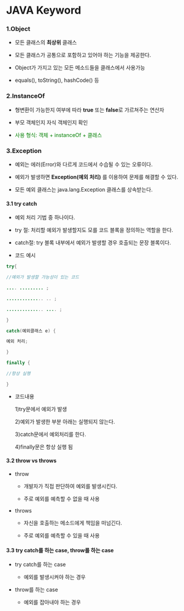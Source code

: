 JAVA Keyword 
===============================
 ### 1.Object

  * 모든 클래스의 **최상위** 클래스

  * 모든 클래스가 공통으로 포함하고 있어야 하는 기능을 제공한다.

  * Object가 가지고 있는 모든 메소드들을 클래스에서 사용가능

  * equals(), toString(), hashCode() 등

### 2.InstanceOf

  * 형변환이 가능한지 여부에 따라 **true** 또는 **false**로 가르쳐주는 연산자

  * 부모 객체인지 자식 객체인지 확인

  * <span style="color:green">사용 형식: 객체 + instanceOf + 클래스</span>

### 3.Exception

  * 예외는 에러(Error)와 다르게 코드에서 수습될 수 있는 오류이다.

  * 예외가 발생하면  **Exception(예외 처리)** 를 이용하여 문제를 해결할 수 있다.

  * 모든 예외 클래스는 java.lang.Exception 클래스를 상속받는다.

#### 3.1 try catch

  * 예외 처리 기법 중 하나이다.

  * try 절: 처리할 예외가 발생할지도 모를 코드 블록을 정의하는 역할을 한다.  

  * catch절: try 블록 내부에서 예외가 발생할 경우 호출되는 문장 블록이다. 



  * 코드 예시

~~~java
try{

//예외가 발생할 가능성이 있는 코드

.... ......... ;

.............. .. ; 

.............. .... ; 

}

catch(예외클래스 e) {

예외 처리; 

}

finally {

//항상 실행

}
~~~

  * 코드내용
  
     1)try문에서 예외가 발생
     
     2)예외가 발생한 부분 아래는 실행되지 않는다.
     
     3)catch문에서 예외처리를 한다.
     
     4)finally문은 항상 실행 됨

#### 3.2 throw vs throws

  * throw

     * 개발자가 직접 판단하여 예외를 발생시킨다.

     * 주로 예외를 예측할 수 없을 때 사용

  * throws

     * 자신을 호출하는 메소드에게 책임을 떠넘긴다.

     * 주로 예외를 예측할 수 있을 때 사용

#### 3.3 try catch를 하는 case, throw를 하는 case

   * try catch를 하는 case
       
     * 예외를 발생시켜야 하는 경우 
       
   * throw를 하는 case
      
     * 예외를 잡아내야 하는 경우


